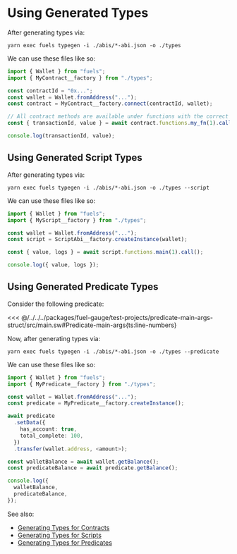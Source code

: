 <!-- TODO: Replace plan-text by code-snippets -->

# Using Generated Types

After generating types via:

```console
yarn exec fuels typegen -i ./abis/*-abi.json -o ./types
```

We can use these files like so:

```ts
import { Wallet } from "fuels";
import { MyContract__factory } from "./types";

const contractId = "0x...";
const wallet = Wallet.fromAddress("...");
const contract = MyContract__factory.connect(contractId, wallet);

// All contract methods are available under functions with the correct types
const { transactionId, value } = await contract.functions.my_fn(1).call();

console.log(transactionId, value);
```

## Using Generated Script Types

After generating types via:

```console
yarn exec fuels typegen -i ./abis/*-abi.json -o ./types --script
```

We can use these files like so:

```ts
import { Wallet } from "fuels";
import { MyScript__factory } from "./types";

const wallet = Wallet.fromAddress("...");
const script = ScriptAbi__factory.createInstance(wallet);

const { value, logs } = await script.functions.main(1).call();

console.log({ value, logs });
```

## Using Generated Predicate Types

Consider the following predicate:

<<< @/../../../packages/fuel-gauge/test-projects/predicate-main-args-struct/src/main.sw#Predicate-main-args{ts:line-numbers}

Now, after generating types via:

```console
yarn exec fuels typegen -i ./abis/*-abi.json -o ./types --predicate
```

We can use these files like so:

```ts
import { Wallet } from "fuels";
import { MyPredicate__factory } from "./types";

const wallet = Wallet.fromAddress("...");
const predicate = MyPredicate__factory.createInstance();

await predicate
  .setData({
    has_account: true,
    total_complete: 100,
  })
  .transfer(wallet.address, <amount>);

const walletBalance = await wallet.getBalance();
const predicateBalance = await predicate.getBalance();

console.log({
  walletBalance,
  predicateBalance,
});
```

See also:

- [Generating Types for Contracts](./generating-types-from-abi.md#generating-types-for-contracts)
- [Generating Types for Scripts](./generating-types-from-abi.md#generating-types-for-scripts)
- [Generating Types for Predicates](./generating-types-from-abi.md#generating-types-for-predicates)
